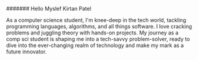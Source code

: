 ####### Hello Myslef Kirtan Patel 

As a computer science student, I'm knee-deep in the tech world, tackling programming languages, algorithms, and all things software. I love cracking problems and juggling theory with hands-on projects. My journey as a comp sci student is shaping me into a tech-savvy problem-solver, ready to dive into the ever-changing realm of technology and make my mark as a future innovator.
